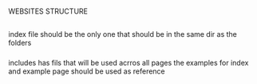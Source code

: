 ###
WEBSITES STRUCTURE
###

##
index file should be the only one that should be in the same dir as the folders

###
includes has fils that will be used acrros all pages the examples for index and example page should be used as reference
